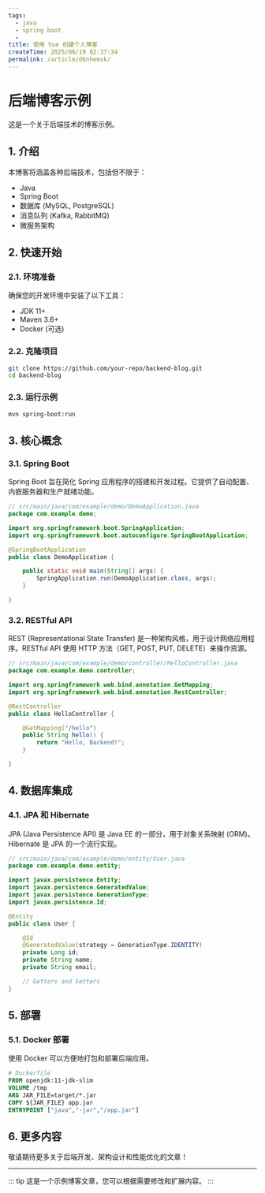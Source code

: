 ```yaml
---
tags:
  - java
  - spring boot
  - 
title: 使用 Vue 创建个人博客
createTime: 2025/06/19 02:37:34
permalink: /article/d6nhemsk/
---
```

# 后端博客示例

这是一个关于后端技术的博客示例。

## 1. 介绍

本博客将涵盖各种后端技术，包括但不限于：

- Java
- Spring Boot
- 数据库 (MySQL, PostgreSQL)
- 消息队列 (Kafka, RabbitMQ)
- 微服务架构

## 2. 快速开始

### 2.1. 环境准备

确保您的开发环境中安装了以下工具：

- JDK 11+
- Maven 3.6+
- Docker (可选)

### 2.2. 克隆项目

```bash
git clone https://github.com/your-repo/backend-blog.git
cd backend-blog
```

### 2.3. 运行示例

```bash
mvn spring-boot:run
```

## 3. 核心概念

### 3.1. Spring Boot

Spring Boot 旨在简化 Spring 应用程序的搭建和开发过程。它提供了自动配置、内嵌服务器和生产就绪功能。

```java
// src/main/java/com/example/demo/DemoApplication.java
package com.example.demo;

import org.springframework.boot.SpringApplication;
import org.springframework.boot.autoconfigure.SpringBootApplication;

@SpringBootApplication
public class DemoApplication {

    public static void main(String[] args) {
        SpringApplication.run(DemoApplication.class, args);
    }

}
```

### 3.2. RESTful API

REST (Representational State Transfer) 是一种架构风格，用于设计网络应用程序。RESTful API 使用 HTTP 方法（GET, POST, PUT, DELETE）来操作资源。

```java
// src/main/java/com/example/demo/controller/HelloController.java
package com.example.demo.controller;

import org.springframework.web.bind.annotation.GetMapping;
import org.springframework.web.bind.annotation.RestController;

@RestController
public class HelloController {

    @GetMapping("/hello")
    public String hello() {
        return "Hello, Backend!";
    }

}
```

## 4. 数据库集成

### 4.1. JPA 和 Hibernate

JPA (Java Persistence API) 是 Java EE 的一部分，用于对象关系映射 (ORM)。Hibernate 是 JPA 的一个流行实现。

```java
// src/main/java/com/example/demo/entity/User.java
package com.example.demo.entity;

import javax.persistence.Entity;
import javax.persistence.GeneratedValue;
import javax.persistence.GenerationType;
import javax.persistence.Id;

@Entity
public class User {

    @Id
    @GeneratedValue(strategy = GenerationType.IDENTITY)
    private Long id;
    private String name;
    private String email;

    // Getters and Setters
}
```

## 5. 部署

### 5.1. Docker 部署

使用 Docker 可以方便地打包和部署后端应用。

```dockerfile
# Dockerfile
FROM openjdk:11-jdk-slim
VOLUME /tmp
ARG JAR_FILE=target/*.jar
COPY ${JAR_FILE} app.jar
ENTRYPOINT ["java","-jar","/app.jar"]
```

## 6. 更多内容

敬请期待更多关于后端开发、架构设计和性能优化的文章！

---

::: tip
这是一个示例博客文章，您可以根据需要修改和扩展内容。
:::

<Badge text="后端" type="tip" /> <Badge text="示例" type="warning" />